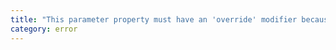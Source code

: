 ```yaml
---
title: "This parameter property must have an 'override' modifier because it overrides a member in base class '{0}'."
category: error
---
```

